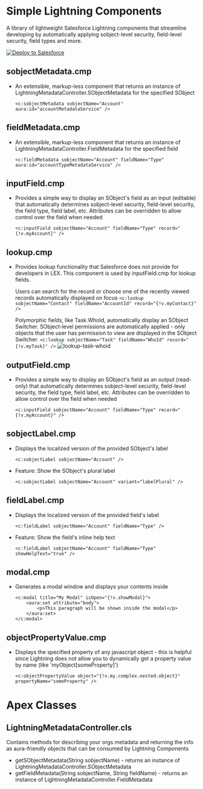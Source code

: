 # Simple Lightning Components
A library of lightweight Salesforce Lightning components that streamline developing by automatically applying sobject-level security, field-level security, field types and more.

<a href="https://githubsfdeploy.herokuapp.com" target="_blank">
  <img alt="Deploy to Salesforce"
       src="https://raw.githubusercontent.com/afawcett/githubsfdeploy/master/deploy.png">
</a>

## sobjectMetadata.cmp
* An extensible, markup-less component that returns an instance of LightningMetadataController.SObjectMetadata for the specified SObject

    `<c:sobjectMetadata sobjectName="Account" aura:id="accountMetadataService" />`

## fieldMetadata.cmp
* An extensible, markup-less component that returns an instance of LightningMetadataController.FieldMetadata for the specified field

    `<c:fieldMetadata sobjectName="Account" fieldName="Type" aura:id="accountTypeMetadataService" />`

## inputField.cmp
* Provides a simple way to display an SObject's field as an input (editable) that automatically determines sobject-level security, field-level security, the field type, field label, etc. Attributes can be overridden to allow control over the field when needed

    `<c:inputField sobjectName="Account" fieldName="Type" record="{!v.myAccount}" />`

## lookup.cmp
* Provides lookup functionality that Salesforce does not provide for developers in LEX. This component is used by inputField.cmp for lookup fields.

    Users can search for the record or choose one of the recently viewed records automatically displayed on focus
    `<c:lookup sobjectName="Contact" fieldName="AccountId" record="{!v.myContact}" />`

    Polymorphic fields, like Task.WhoId, automatically display an SObject Switcher.
    SObject-level permissions are automatically applied - only objects that the user has permission to view are displayed in the SObject Switcher.
    `<c:lookup sobjectName="Task" fieldName="WhoId" record="{!v.myTask}" />`
    ![lookup-task-whoid](https://user-images.githubusercontent.com/1267157/34769563-6f5b8374-f5fe-11e7-88c7-98e6fbb0ec75.gif)


## outputField.cmp
* Provides a simple way to display an SObject's field as an output (read-only) that automatically determines sobject-level security, field-level security, the field type, field label, etc. Attributes can be overridden to allow control over the field when needed

    `<c:inputField sobjectName="Account" fieldName="Type" record="{!v.myAccount}" />`

## sobjectLabel.cmp
* Displays the localized version of the provided SObject's label

    `<c:sobjectLabel sobjectName="Account" />`

* Feature: Show the SObject's plural label

    `<c:sobjectLabel sobjectName="Account" variant="labelPlural" />`

## fieldLabel.cmp
* Displays the localized version of the provided field's label

    `<c:fieldLabel sobjectName="Account" fieldName="Type" />`

* Feature: Show the field's inline help text

    `<c:fieldLabel sobjectName="Account" fieldName="Type" showHelpText="true" />`

## modal.cmp
* Generates a modal window and displays your contents inside
    ```
    <c:modal title="My Modal" isOpen="{!v.showModal}">
        <aura:set attribute="body">
            <p>This paragraph will be shown inside the modal</p>
        </aura:set>
    </c:modal>
    ```

## objectPropertyValue.cmp
* Displays the specified property of any javascript object - this is helpful since Lightning does not allow you to dynamically get a property value by name (like 'myObject[someProperty]')

    `<c:objectPropertyValue object="{!v.my.complex.nested.object}" propertyName="someProperty" />`

# Apex Classes

## LightningMetadataController.cls
Contains methods for describing your orgs metadata and returning the info as aura-friendly objects that can be consumed by Lightning Components
* getSObjectMetadata(String sobjectName) - returns an instance of LightningMetadataController.SObjectMetadata
* getFieldMetadata(String sobjectName, String fieldName) - returns an instance of LightningMetadataController.FieldMetadata